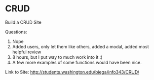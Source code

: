 # CRUD
Build a CRUD Site

Questions:

1. Nope
2. Added users, only let them like others, added a modal, added most helpful review
3. 8 hours, but I put way to much work into it :)
4. A few more examples of some functions would have been nice.

Link to Site: http://students.washington.edu/biega/info343/CRUD/
